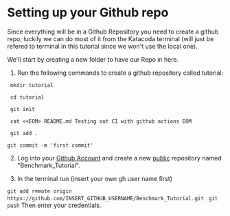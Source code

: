 # Setting up your Github repo

Since everything will be in a Github Repository you need to create a github repo, luckily we can do most of it from the Katacoda terminal (will just be refered to terminal in this tutorial since we won't use the local one).

We'll start by creating a new folder to have our Repo in here.
1. Run the following commands to create a github repository called tutorial:

` mkdir tutorial`

` cd tutorial`

` git init`

` cat <<EOM> README.md Testing out CI with github actions EOM`

` git add .`

` git commit -m 'first commit' ` 

2. Log into your [Github Account](https://github.com/) and create a new <ins>public</ins> repository named "Benchmark_Tutorial".

3. In the terminal run (insert your own gh user name first)

`git add remote origin https://github.com/INSERT_GITHUB_USERNAME/Benchmark_Tutorial.git `
`git push`
Then enter your credentials.

